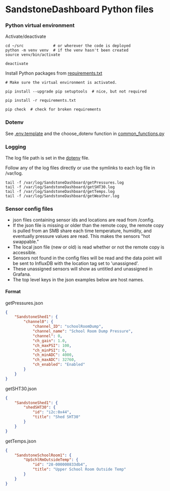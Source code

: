 # SandstoneDashboard Python files

### Python virtual environment

Activate/deactivate

```shell
cd ~/src             # or wherever the code is deployed
python -m venv venv  # if the venv hasn't been created
source venv/bin/activate

deactivate
```

Install Python packages from [requirements.txt](requirements.txt)

```shell
# Make sure the virtual environment is activated.

pip install --upgrade pip setuptools  # nice, but not required

pip install -r requirements.txt

pip check  # check for broken requirements
```

### Dotenv

See [.env.template](.env.template) and the choose_dotenv function in [common_functions.py](common_functions.py)

### Logging

The log file path is set in the [dotenv](.env.template) file.

 Follow any of the log files directly or use the symlinks to each log file in /var/log.

```shell
tail -f /var/log/SandstoneDashboard/getPressures.log
tail -f /var/log/SandstoneDashboard/getSHT30.log
tail -f /var/log/SandstoneDashboard/getTemps.log
tail -f /var/log/SandstoneDashboard/getWeather.log
```

### Sensor config files

* json files containing sensor ids and locations are read from /config.
* If the json file is missing or older than the remote copy, the remote copy is pulled from an SMB share each time temperature, humidity, and eventually pressure values are read. This makes the sensors "hot swappable."
* The local json file (new or old) is read whether or not the remote copy is accessible.
* Sensors not found in the config files will be read and the data point will be sent to InfluxDB with the location tag set to 'unassigned'.
* These unassigned sensors will show as untitled and unassigned in Grafana.
* The top level keys in the json examples below are host names.


#### Format

getPressures.json

```json
{
    "SandstoneShed1": {
        "channel0": {
            "channel_ID": "schoolRoomDump",
            "channel_name": "School Room Dump Pressure",
            "channel": 0,
            "ch_gain": 1.0,
            "ch_maxPSI": 100,
            "ch_minPSI": 0,
            "ch_minADC": 4000,
            "ch_maxADC": 32760,
            "ch_enabled": "Enabled"
        }
    }
}
```

getSHT30.json

```json
{
    "SandstoneShed1": {
        "shedSHT30": {
            "id": "i2c:0x44",
            "title": "Shed SHT30"
        }
    }
}
```

getTemps.json

```json
{
    "SandstoneSchoolRoom1": {
        "UpSchlRmOutsideTemp": {
            "id": "28-000000833db4",
            "title": "Upper School Room Outside Temp"
        }
    }
}
```
